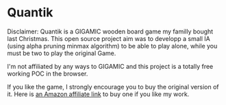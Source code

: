 # Quantik

Disclaimer: Quantik is a GIGAMIC wooden board game my familly bought last Christmas. This open source project aim was to developp a small IA (using alpha pruning minmax algorithm) to be able to play alone, while you must be two to play the original Game.

I'm not affiliated by any ways to GIGAMIC and this project is a totally free working POC in the browser.

If you like the game, I strongly encourage you to buy the original version of it. Here is [an Amazon affiliate link](https://www.amazon.fr/gp/product/B07YN2YRM4/ref=as_li_tl?ie=UTF8&camp=1642&creative=6746&creativeASIN=B07YN2YRM4&linkCode=as2&tag=guillaumepoti-21&linkId=5e4c14952269b4674511f3d6b0282fcb) to buy one if you like my work.

